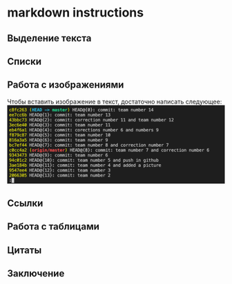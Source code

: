 # markdown instructions

## Выделение текста

## Списки

## Работа с изображениями

Чтобы вставить изображение в текст, достаточно написать следующее:
![avavtar](1.png)

## Ссылки

## Работа с таблицами

## Цитаты

## Заключение
